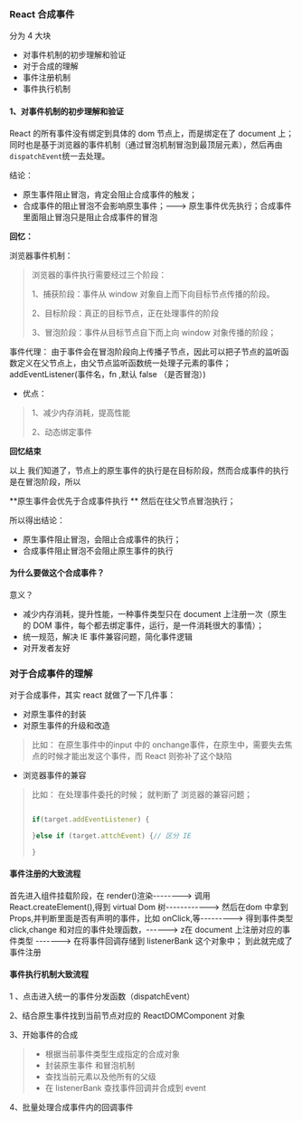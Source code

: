 ### React 合成事件

分为 4 大块

* 对事件机制的初步理解和验证
* 对于合成的理解
* 事件注册机制
* 事件执行机制





#### 1、对事件机制的初步理解和验证

React 的所有事件没有绑定到具体的 dom 节点上，而是绑定在了 document 上；同时也是基于浏览器的事件机制（通过冒泡机制冒泡到最顶层元素），然后再由`dispatchEvent`统一去处理。

结论： 

* 原生事件阻止冒泡，肯定会阻止合成事件的触发；
* 合成事件的阻止冒泡不会影响原生事件；---> 原生事件优先执行；合成事件里面阻止冒泡只是阻止合成事件的冒泡

**回忆：**

浏览器事件机制：

> 浏览器的事件执行需要经过三个阶段： 
>
> 1、捕获阶段：事件从 window 对象自上而下向目标节点传播的阶段。
>
> 2、目标阶段：真正的目标节点，正在处理事件的阶段
>
> 3、冒泡阶段：事件从目标节点自下而上向 window 对象传播的阶段；

事件代理： 由于事件会在冒泡阶段向上传播子节点，因此可以把子节点的监听函数定义在父节点上，由父节点监听函数统一处理子元素的事件；addEventListener(事件名，fn ,默认 false （是否冒泡）)

* 优点：

> 1、减少内存消耗，提高性能
>
> 2、动态绑定事件

**回忆结束**



以上 我们知道了，节点上的原生事件的执行是在目标阶段，然而合成事件的执行是在冒泡阶段，所以

**原生事件会优先于合成事件执行 ** 然后在往父节点冒泡执行；

所以得出结论：

* 原生事件阻止冒泡，会阻止合成事件的执行；
* 合成事件阻止冒泡不会阻止原生事件的执行

#### 为什么要做这个合成事件？

意义？

* 减少内存消耗，提升性能，一种事件类型只在 document 上注册一次（原生的 DOM 事件，每个都去绑定事件，运行，是一件消耗很大的事情）；
* 统一规范，解决 IE 事件兼容问题，简化事件逻辑
* 对开发者友好

### 对于合成事件的理解

对于合成事件，其实 react 就做了一下几件事：

* 对原生事件的封装
* 对原生事件的升级和改造

> 比如： 在原生事件中的input 中的 onchange事件，在原生中，需要失去焦点的时候才能出发这个事件，而 React 则弥补了这个缺陷

* 浏览器事件的兼容

> 比如： 在处理事件委托的时候； 就判断了 浏览器的兼容问题；
>
> ```javascript
> 
> if(target.addEventListener) {
> 
> }else if (target.attchEvent) {// 区分 IE 
> 
> }
> ```



#### 事件注册的大致流程

首先进入组件挂载阶段，在 render()渲染--------> 调用 React.createElement(),得到 virtual Dom 树------------> 然后在dom 中拿到 Props,并判断里面是否有声明的事件，比如 onClick,等---------> 得到事件类型 click,change 和对应的事件处理函数，------> z在 document 上注册对应的事件类型 -------> 在将事件回调存储到 listenerBank 这个对象中； 到此就完成了 事件注册

#### 事件执行机制大致流程

1 、点击进入统一的事件分发函数（dispatchEvent）

2、结合原生事件找到当前节点对应的 ReactDOMComponent 对象

3、开始事件的合成

> * 根据当前事件类型生成指定的合成对象
> * 封装原生事件 和冒泡机制
> * 查找当前元素以及他所有的父级
> * 在 listenerBank 查找事件回调并合成到 event

4、批量处理合成事件内的回调事件

